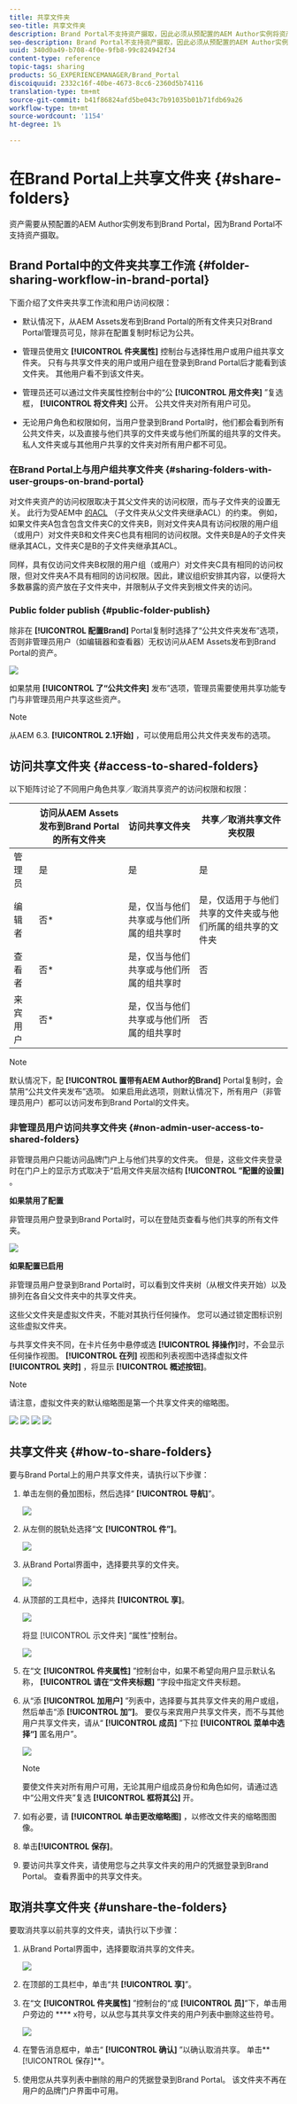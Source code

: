 ```yaml
---
title: 共享文件夹
seo-title: 共享文件夹
description: Brand Portal不支持资产摄取，因此必须从预配置的AEM Author实例将资产发布到Brand Portal。 Brand Portal的非管理员用户无法访问发布的资产，除非在使用AEM实例配置复制时进行了配置，因此需要与他们共享。
seo-description: Brand Portal不支持资产摄取，因此必须从预配置的AEM Author实例将资产发布到Brand Portal。 Brand Portal的非管理员用户无法访问发布的资产，除非在使用AEM实例配置复制时进行了配置，因此需要与他们共享。
uuid: 340d0a49-b708-4f0e-9fb8-99c824942f34
content-type: reference
topic-tags: sharing
products: SG_EXPERIENCEMANAGER/Brand_Portal
discoiquuid: 2332c16f-40be-4673-8cc6-2360d5b74116
translation-type: tm+mt
source-git-commit: b41f86824afd5be043c7b91035b01b71fdb69a26
workflow-type: tm+mt
source-wordcount: '1154'
ht-degree: 1%

---
```



# 在Brand Portal上共享文件夹 {#share-folders}

资产需要从预配置的AEM Author实例发布到Brand Portal，因为Brand Portal不支持资产摄取。

## Brand Portal中的文件夹共享工作流 {#folder-sharing-workflow-in-brand-portal}

下面介绍了文件夹共享工作流和用户访问权限：

* 默认情况下，从AEM Assets发布到Brand Portal的所有文件夹只对Brand Portal管理员可见，除非在配置复制时标记为公共。
* 管理员使用文 **[!UICONTROL 件夹属性]** 控制台与选择性用户或用户组共享文件夹。 只有与共享文件夹的用户或用户组在登录到Brand Portal后才能看到该文件夹。 其他用户看不到该文件夹。
* 管理员还可以通过文件夹属性控制台中的“公 **[!UICONTROL 用文件夹]** ”复选框， **[!UICONTROL 将文件夹]** 公开。 公共文件夹对所有用户可见。

* 无论用户角色和权限如何，当用户登录到Brand Portal时，他们都会看到所有公共文件夹，以及直接与他们共享的文件夹或与他们所属的组共享的文件夹。 私人文件夹或与其他用户共享的文件夹对所有用户都不可见。

### 在Brand Portal上与用户组共享文件夹 {#sharing-folders-with-user-groups-on-brand-portal}

对文件夹资产的访问权限取决于其父文件夹的访问权限，而与子文件夹的设置无关。 此行为受AEM中 [的ACL](https://helpx.adobe.com/experience-manager/6-5/sites/administering/using/security.html#PermissionsinAEM) （子文件夹从父文件夹继承ACL）的约束。 例如，如果文件夹A包含包含文件夹C的文件夹B，则对文件夹A具有访问权限的用户组（或用户）对文件夹B和文件夹C也具有相同的访问权限。文件夹B是A的子文件夹继承其ACL，文件夹C是B的子文件夹继承其ACL。

同样，具有仅访问文件夹B权限的用户组（或用户）对文件夹C具有相同的访问权限，但对文件夹A不具有相同的访问权限。因此，建议组织安排其内容，以便将大多数暴露的资产放在子文件夹中，并限制从子文件夹到根文件夹的访问。

### Public folder publish {#public-folder-publish}

除非在 **[!UICONTROL 配置Brand]** Portal复制时选择了“公共文件夹发布”选项，否则非管理员用户（如编辑器和查看器）无权访问从AEM Assets发布到Brand Portal的资产。

![](assets/assetbpreplication.png)

如果禁用 **[!UICONTROL 了“公共文件夹]** 发布”选项，管理员需要使用共享功能专门与非管理员用户共享这些资产。

>[!NOTE]
>
>从AEM 6.3. **[!UICONTROL 2.1开始]** ，可以使用启用公共文件夹发布的选项。

## 访问共享文件夹 {#access-to-shared-folders}

以下矩阵讨论了不同用户角色共享／取消共享资产的访问权限和权限：

|  | 访问从AEM Assets发布到Brand Portal的所有文件夹 | 访问共享文件夹 | 共享／取消共享文件夹权限 |
|---------------|-----------|-----------|------------|
| 管理员 | 是 | 是 | 是 |
| 编辑者 | 否* | 是，仅当与他们共享或与他们所属的组共享时 | 是，仅适用于与他们共享的文件夹或与他们所属的组共享的文件夹 |
| 查看者 | 否* | 是，仅当与他们共享或与他们所属的组共享时 | 否 |
| 来宾用户 | 否* | 是，仅当与他们共享或与他们所属的组共享时 | 否 |

>[!NOTE]
>
>默认情况下，配 **[!UICONTROL 置带有AEM Author的Brand]** Portal复制时，会禁用“公共文件夹发布”选项。 如果启用此选项，则默认情况下，所有用户（非管理员用户）都可以访问发布到Brand Portal的文件夹。

### 非管理员用户访问共享文件夹 {#non-admin-user-access-to-shared-folders}

非管理员用户只能访问品牌门户上与他们共享的文件夹。 但是，这些文件夹登录时在门户上的显示方式取决于“启用文件夹层次结构 **[!UICONTROL ”配置的设置]** 。

**如果禁用了配置**

非管理员用户登录到Brand Portal时，可以在登陆页查看与他们共享的所有文件夹。

![](assets/disabled-folder-hierarchy1-1.png)

**如果配置已启用**

非管理员用户登录到Brand Portal时，可以看到文件夹树（从根文件夹开始）以及排列在各自父文件夹中的共享文件夹。

这些父文件夹是虚拟文件夹，不能对其执行任何操作。 您可以通过锁定图标识别这些虚拟文件夹。

与共享文件夹不同，在卡片任务中悬停或选 **[!UICONTROL 择操作]**&#x200B;时，不会显示任何操作视图。 **[!UICONTROL 在列]** 视图和列表视图中选择虚拟文件 **[!UICONTROL 夹时]** ，将显示 **[!UICONTROL 概述按钮]**。

>[!NOTE]
>
>请注意，虚拟文件夹的默认缩略图是第一个共享文件夹的缩略图。

![](assets/enabled-hierarchy1-1.png) ![](assets/hierarchy1-nonadmin-1.png) ![](assets/hierarchy-nonadmin-1.png) ![](assets/hierarchy2-nonadmin-1.png)

## 共享文件夹 {#how-to-share-folders}

要与Brand Portal上的用户共享文件夹，请执行以下步骤：

1. 单击左侧的叠加图标，然后选择“ **[!UICONTROL 导航]**”。

   ![](assets/selectorrail.png)

1. 从左侧的脱轨处选择“文 **[!UICONTROL 件”]**。

   ![](assets/access_files.png)

1. 从Brand Portal界面中，选择要共享的文件夹。

   ![](assets/share-folders.png)

1. 从顶部的工具栏中，选择共 **[!UICONTROL 享]**。

   ![](assets/share_icon.png)

   将显 [!UICONTROL 示文件夹] “属性”控制台。

   ![](assets/folder_properties.png)

1. 在“文 **[!UICONTROL 件夹属性]** ”控制台中，如果不希望向用户显示默认名称， **[!UICONTROL 请在“文件夹标题]** ”字段中指定文件夹标题。
1. 从“添 **[!UICONTROL 加用户]** ”列表中，选择要与其共享文件夹的用户或组，然后单击“添 **[!UICONTROL 加”]**。
要仅与来宾用户共享文件夹，而不与其他用户共享文件夹，请从“ **[!UICONTROL 成员]** ”下拉 **[!UICONTROL 菜单中选择“]** 匿名用户”。

   ![](assets/only-anonymous.png)

   >[!NOTE]
   >
   >要使文件夹对所有用户可用，无论其用户组成员身份和角色如何，请通过选中“公用文件夹”复选 **[!UICONTROL 框将其公]** 开。

1. 如有必要，请 **[!UICONTROL 单击更改缩略图]** ，以修改文件夹的缩略图图像。
1. 单击&#x200B;**[!UICONTROL 保存]**。
1. 要访问共享文件夹，请使用您与之共享文件夹的用户的凭据登录到Brand Portal。 查看界面中的共享文件夹。

## 取消共享文件夹 {#unshare-the-folders}

要取消共享以前共享的文件夹，请执行以下步骤：

1. 从Brand Portal界面中，选择要取消共享的文件夹。

   ![](assets/share-folders-1.png)

1. 在顶部的工具栏中，单击“共 **[!UICONTROL 享]**”。
1. 在“文 **[!UICONTROL 件夹属性]** ”控制台的“成 **[!UICONTROL 员]**”下，单击用户旁边的 **** x符号，以从您与其共享文件夹的用户列表中删除这些符号。

   ![](assets/folder_propertiesunshare.png)

1. 在警告消息框中，单击“ **[!UICONTROL 确认]** ”以确认取消共享。
单击**[!UICONTROL 保存]**。

1. 使用您从共享列表中删除的用户的凭据登录到Brand Portal。 该文件夹不再在用户的品牌门户界面中可用。
